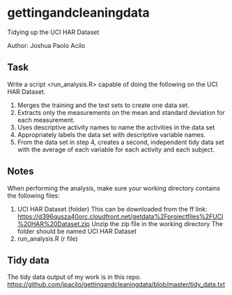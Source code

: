 # gettingandcleaningdata
Tidying up the UCI HAR Dataset

Author: Joshua Paolo Acilo

## Task
Write a script <run_analysis.R> capable of doing the following on the UCI HAR Dataset.

1. Merges the training and the test sets to create one data set.
2. Extracts only the measurements on the mean and standard deviation for each measurement.
3. Uses descriptive activity names to name the activities in the data set
4. Appropriately labels the data set with descriptive variable names.
5. From the data set in step 4, creates a second, independent tidy data set with the average of each variable for each activity and each subject.

## Notes
When performing the analysis, make sure your working directory contains the following files:
1. UCI HAR Dataset (folder) 
   This can be downloaded from the ff link:
   https://d396qusza40orc.cloudfront.net/getdata%2Fprojectfiles%2FUCI%20HAR%20Dataset.zip
   Unzip the zip file in the working directory
   The folder should be named UCI HAR Dataset
2. run_analysis.R (r file)

## Tidy data
The tidy data output of my work is in this repo.
https://github.com/jpacilo/gettingandcleaningdata/blob/master/tidy_data.txt


